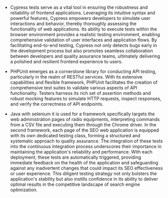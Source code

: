 - Cypress tests serve as a vital tool in ensuring the robustness and reliability of frontend applications. Leveraging its intuitive syntax and powerful features, Cypress empowers developers to simulate user interactions and behavior,
thereby thoroughly assessing the functionality of web applications. Its ability to execute tests within the browser environment provides a realistic testing environment, enabling comprehensive validation of user interfaces and application flows. 
By facilitating end-to-end testing, Cypress not only detects bugs early in the development process but also promotes seamless collaboration between developers and quality assurance teams, ultimately delivering a polished and resilient frontend experience to users.


- PHPUnit emerges as a cornerstone library for conducting API testing, particularly in the realm of RESTful services. With its extensive capabilities and flexible framework, 
PHPUnit facilitates the creation of comprehensive test suites to validate various aspects of API functionality. Testers harness its rich set of assertion methods and robust
mocking features to simulate HTTP requests, inspect responses, and verify the correctness of API endpoints.

- Java with selenium it is used for a framework specifically targets the web administration pages of radio equipments, interpreting commands from a CSV file and executing them through the Chrome driver.
In the second framework, each page of the SEO web application is equipped with its own dedicated testing class, forming a structured and systematic approach to quality assurance. 
The integration of these tests into the continuous integration process underscores their importance in maintaining the application's reliability and performance. With each deployment, these tests are automatically triggered,
providing immediate feedback on the health of the application and safeguarding against any inadvertent changes that could impact its SEO effectiveness or user experience. 
This diligent testing strategy not only bolsters the application's stability but also instills confidence in its ability to deliver optimal results in the competitive landscape of search engine optimization.</sub>
